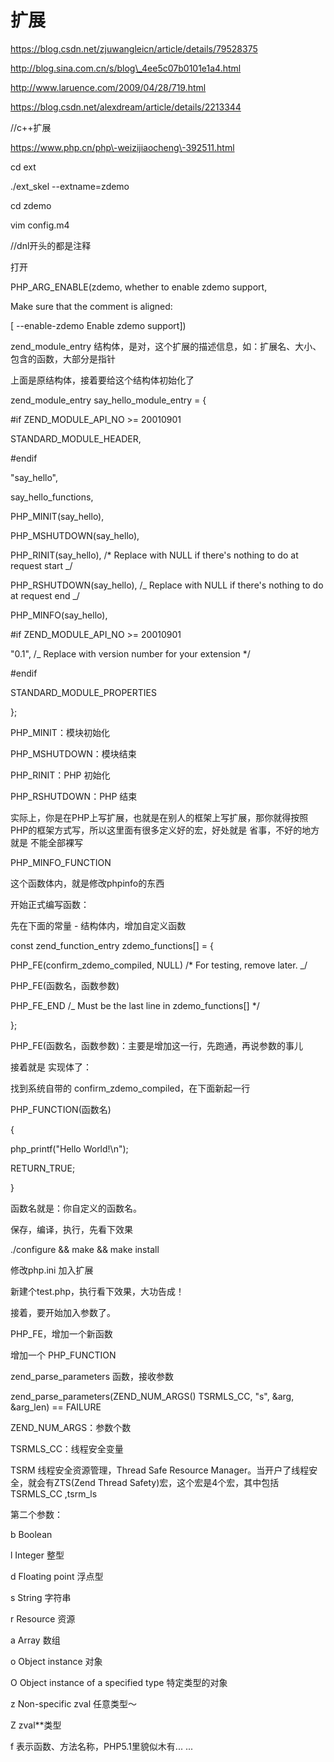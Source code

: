 # 扩展

https://blog.csdn.net/zjuwangleicn/article/details/79528375

http://blog.sina.com.cn/s/blog\_4ee5c07b0101e1a4.html

http://www.laruence.com/2009/04/28/719.html

https://blog.csdn.net/alexdream/article/details/2213344

//c\+\+扩展

https://www.php.cn/php\-weizijiaocheng\-392511.html

cd ext

./ext\_skel \-\-extname=zdemo

cd zdemo

vim config.m4

//dnl开头的都是注释

打开

PHP\_ARG\_ENABLE\(zdemo, whether to enable zdemo support,

Make sure that the comment is aligned:

\[ \-\-enable\-zdemo Enable zdemo support\]\)

zend\_module\_entry 结构体，是对，这个扩展的描述信息，如：扩展名、大小、包含的函数，大部分是指针

上面是原结构体，接着要给这个结构体初始化了

zend\_module\_entry say\_hello\_module\_entry = {

\#if ZEND\_MODULE\_API\_NO \>= 20010901

STANDARD\_MODULE\_HEADER,

\#endif

"say\_hello",

say\_hello\_functions,

PHP\_MINIT\(say\_hello\),

PHP\_MSHUTDOWN\(say\_hello\),

PHP\_RINIT\(say\_hello\), /\* Replace with NULL if there's nothing to do at request start _/

PHP\_RSHUTDOWN\(say\_hello\), /_ Replace with NULL if there's nothing to do at request end _/

PHP\_MINFO\(say\_hello\),

\#if ZEND\_MODULE\_API\_NO \>= 20010901

"0.1", /_ Replace with version number for your extension \*/

\#endif

STANDARD\_MODULE\_PROPERTIES

};

PHP\_MINIT：模块初始化

PHP\_MSHUTDOWN：模块结束

PHP\_RINIT：PHP 初始化

PHP\_RSHUTDOWN：PHP 结束

实际上，你是在PHP上写扩展，也就是在别人的框架上写扩展，那你就得按照PHP的框架方式写，所以这里面有很多定义好的宏，好处就是 省事，不好的地方就是 不能全部裸写

PHP\_MINFO\_FUNCTION

这个函数体内，就是修改phpinfo的东西

开始正式编写函数：

先在下面的常量 \- 结构体内，增加自定义函数

const zend\_function\_entry zdemo\_functions\[\] = {

PHP\_FE\(confirm\_zdemo\_compiled, NULL\) /\* For testing, remove later. _/

PHP\_FE\(函数名，函数参数\)

PHP\_FE\_END /_ Must be the last line in zdemo\_functions\[\] \*/

};

PHP\_FE\(函数名，函数参数\)：主要是增加这一行，先跑通，再说参数的事儿

接着就是 实现体了：

找到系统自带的 confirm\_zdemo\_compiled，在下面新起一行

PHP\_FUNCTION\(函数名\)

{

php\_printf\("Hello World\!\\n"\);

RETURN\_TRUE;

}

函数名就是：你自定义的函数名。

保存，编译，执行，先看下效果

./configure && make && make install

修改php.ini 加入扩展

新建个test.php，执行看下效果，大功告成！

接着，要开始加入参数了。

PHP\_FE，增加一个新函数

增加一个 PHP\_FUNCTION

zend\_parse\_parameters 函数，接收参数

zend\_parse\_parameters\(ZEND\_NUM\_ARGS\(\) TSRMLS\_CC, "s", &arg, &arg\_len\) == FAILURE

ZEND\_NUM\_ARGS：参数个数

TSRMLS\_CC：线程安全变量

TSRM 线程安全资源管理，Thread Safe Resource Manager。当开户了线程安全，就会有ZTS\(Zend Thread Safety\)宏，这个宏是4个宏，其中包括 TSRMLS\_CC ,tsrm\_ls

第二个参数：

b Boolean

l Integer 整型

d Floating point 浮点型

s String 字符串

r Resource 资源

a Array 数组

o Object instance 对象

O Object instance of a specified type 特定类型的对象

z Non\-specific zval 任意类型～

Z zval\*\*类型

f 表示函数、方法名称，PHP5.1里貌似木有... ...
